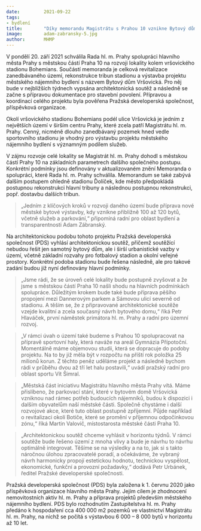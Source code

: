 ```yaml
---
date:         2021-09-22
tags:         
- bydlení
title:        "Díky memorandu Magistrátu s Prahou 10 vznikne Bytový dům Vršovická s městskými byty"
image: 	      adam-zabransky-5.jpg
author:       MHMP
---
```


V pondělí 20. září 2021 schválila Rada hl. m. Prahy spolupráci hlavního města Prahy s městskou částí Praha 10 na rozvoji lokality kolem vršovického stadionu Bohemians. Součástí memoranda je celková revitalizace zanedbávaného území, rekonstrukce tribun stadionu a výstavba projektu městského nájemního bydlení s názvem Bytový dům Vršovická. Pro něj bude v nejbližších týdnech vypsána architektonická soutěž a následně se začne s přípravou dokumentace pro stavební povolení. Přípravou a koordinací celého projektu byla pověřena Pražská developerská společnost, příspěvková organizace.

Okolí vršovického stadionu Bohemians podél ulice Vršovická je jedním z největších území v širším centru Prahy, které zcela patří Magistrátu hl. m. Prahy. Cenný, nicméně dlouho zanedbávaný pozemek hned vedle sportovního stadionu je vhodný pro výstavbu projektu městského nájemního bydlení s významným podílem služeb.

V zájmu rozvoje celé lokality se Magistrát hl. m. Prahy dohodl s městskou částí Prahy 10 na základních parametrech dalšího společného postupu. Konkrétní podmínky jsou definovány v aktualizovaném znění Memoranda o spolupráci, které Rada hl. m. Prahy schválila. Memorandum se také zabývá dalším postupem ohledně stadionu Ďolíček, kde město předpokládá postupnou rekonstrukci hlavní tribuny a následnou postupnou rekonstrukci, popř. dostavbu dalších tribun.

> „Jedním z klíčových kroků v rozvoji daného území bude příprava nové městské bytové výstavby, kdy vznikne přibližně 100 až 120 bytů, včetně služeb a parkování,“ připomíná radní pro oblast bydlení a transparentnosti Adam Zábranský.

Na architektonickou podobu tohoto projektu Pražská developerská společnost (PDS) vyhlásí architektonickou soutěž, přičemž soutěžící nebudou řešit jen samotný bytový dům, ale i širší urbanistické vazby v území, včetně základní rozvahy pro fotbalový stadion a okolní veřejné prostory.  Konkrétní podoba stadionu bude řešena následně, ale pro takové zadání budou již nyní definovány hlavní podmínky.

> „Jsme rádi, že se úroveň celé lokality bude postupně zvyšovat a že jsme s městskou částí Praha 10 našli shodu na hlavních podmínkách spolupráce. Důležitým krokem bude také bude příprava pěšího propojení mezi Dannerovým parkem a Sámovou ulicí severně od stadionu. A těším se, že z připravované architektonické soutěže vzejde kvalitní a zcela současný návrh bytového domu,“ říká Petr Hlaváček, první náměstek primátora hl. m. Prahy a radní pro územní rozvoj.       

> „V rámci úvah o území také budeme s Prahou 10 spolupracovat na přípravě sportovní haly, která naváže na areál Gymnázia Přípotoční. Momentálně máme objemovou studii, která se dopracuje do podoby projektu. Na to by již měla být v rozpočtu na příští rok položka 25 milionů korun. Z těchto peněz uděláme projekt a následně bychom rádi v průběhu dvou až tří let halu postavili,“ uvádí pražský radní pro oblast sportu Vít Šimral.

> „Městská část iniciativu Magistrátu hlavního města Prahy vítá. Máme přislíbeno, že parkovací stání, které v bytovém domě Vršovická vzniknou nad rámec potřeb budoucích nájemníků, budou k dispozici i dalším obyvatelům naší městské části. Společně chystáme i další rozvojové akce, které tuto oblast postupně zpříjemní. Půjde například o revitalizaci okolí Botiče, které se promění v příjemnou odpočinkovou zónu,“ říká Martin Valovič, místostarosta městské části Praha 10.

> „Architektonickou soutěž chceme vyhlásit v horizontu týdnů. V rámci soutěže bude řešeno území z mnoha vlivy a bude je návrhu to návrhu optimálně integrovat. Těšíme se na výsledky a na to, jak si s takto náročnou úlohou zpracovatelé poradí, a očekáváme, že vybraný návrh harmonicky propojí estetickou hodnotu, technickou vyspělost, ekonomické, funkční a provozní požadavky,“ dodává Petr Urbánek, ředitel Pražské developerské společnosti.

Pražská developerská společnost (PDS) byla založena k 1. červnu 2020 jako příspěvková organizace hlavního města Prahy. Jejím cílem je zhodnocení nemovitostních aktiv hl. m. Prahy a příprava projektů především městského nájemního bydlení. PDS bylo rozhodnutím Zastupitelstva hl. m. Prahy předáno k hospodaření cca 400 000 m2 pozemků ve vlastnictví Magistrátu hl. m. Prahy, na nichž se počítá s výstavbou 6 000 – 8 000 bytů v horizontu až 10 let.
